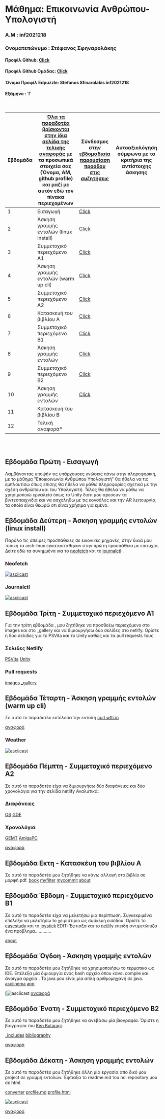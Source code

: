 # Μάθημα: Επικοινωνία Ανθρώπου-Υπολογιστή

### Α.Μ : inf2021218

### Ονοματεπώνυμο : Στέφανος Σφηναρολάκης

#### Προφίλ Github: [Click](https://github.com/StefanosSfinarolakis)

#### Προφίλ Github Ομάδας: [Click](https://github.com/ContattoContare)

#### Όνομα Προφίλ Edpuzzle: Stefanos Sfinarolakis inf2021218

#### Εξάμηνο : ΄Γ

<br />

| Εβδομάδα | [Όλα τα παραδοτέα βρίσκονται στην ίδια σελίδα της τελικής αναφοράς](https://courses-ionio.github.io/help/deliverables/) με τα προσωπικά στοιχεία σας (Όνομα, ΑΜ, github profile) και μαζί με αυτόν εδώ τον πίνακα περιεχομένων | Σύνδεσμος στην [εβδομαδιαία παρουσίαση προόδου στις συζητήσεις](https://github.com/courses-ionio/help/discussions/categories/show-and-tell) | Αυτοαξιολόγηση σύμφωνα με τα κριτήρια της αντίστοιχης άσκησης |
| --- | --- | --- | --- |
| 1 | Εισαγωγή| [Click](https://github.com/courses-ionio/help/discussions/904) | |
| 2 | Άσκηση γραμμής εντολών (linux install) |[Click](https://github.com/courses-ionio/help/discussions/1052) | |
| 3 | Συμμετοχικό περιεχόμενο A1 |[Click](https://github.com/courses-ionio/help/discussions/1190) | |
| 4 | Άσκηση γραμμής εντολών (warm up cli) |[Click](https://github.com/courses-ionio/help/discussions/1331) | |
| 5 | Συμμετοχικό περιεχόμενο A2 |[Click](https://github.com/courses-ionio/help/discussions/1488) | |
| 6 | Κατασκευή του βιβλίου Α |[Click](https://github.com/courses-ionio/help/discussions/1971#discussion-4679603) | |
| 7 | Συμμετοχικό περιεχόμενο B1 |[Click](https://github.com/courses-ionio/help/discussions/1705)  | |
| 8 | Άσκηση γραμμής εντολών |[Click](https://github.com/courses-ionio/help/discussions/1775) | |
| 9 | Συμμετοχικό περιεχόμενο B2 |[Click](https://github.com/courses-ionio/help/discussions/1820) | |
| 10 | Άσκηση γραμμής εντολών |[Click](https://github.com/courses-ionio/help/discussions/1872) | |
| 11 | Κατασκευή του βιβλίου Β | | |
| 12 | Τελική αναφορά* | | |


<br /><br />


## Εβδομάδα Πρώτη - Εισαγωγή


Λαμβάνοντας υποψήν τις υπάρχουσες γνώσεις πάνω στην πληροφορική, με το μάθημα "Εποικοινωνία Ανθρώπου Υπολογιστή" θα ήθελα να τις εμπλουτίσω όπως επίσης θα ήθελα να μάθω πληροφορίες σχετικά με την σχέση ανθρώπου και του Υπολογιστή. Τέλος θα ήθελα να μάθω να χρησιμοποιώ εργαλεία όπως το Unity διοτι μου αρεσουν τα βιντεοπαιχνιδια και να ασχοληθω με τις κονσόλες και την AR λειτουργία, τα οποία είναι θεωρώ οτι είναι χρήσιμα για εμένα.

## Εβδομάδα Δεύτερη - Άσκηση γραμμής εντολών (linux install)

Παρόλο τις άπειρες προσπάθειες σε εικονικές μηχανές, στην δικιά μου τοπική τα arch linux εγκαταστάθηκαν στην πρώτη προσπάθεια με επιτυχία. Δείτε εδώ τα συνημμένα για το [neofetch](https://asciinema.org/a/ZifKdGkCjZqmuLNN2QobItJp1) και το  [journalctl](https://asciinema.org/a/CdSsZsoYJorzWS2dbi1qQfB7s) .

### Neofetch
[![asciicast](https://asciinema.org/a/ZifKdGkCjZqmuLNN2QobItJp1.svg)](https://asciinema.org/a/ZifKdGkCjZqmuLNN2QobItJp1)

### Journalctl
[![asciicast](https://asciinema.org/a/CdSsZsoYJorzWS2dbi1qQfB7s.svg)](https://asciinema.org/a/CdSsZsoYJorzWS2dbi1qQfB7s)

## Εβδομάδα Τρίτη - Συμμετοχικό περιεχόμενο A1
Για την τρίτη εβδομάδα , μου ζητήθηκε να προσθεέω περιεχόμενο στο images και στο _gallery και να διμιουργήσω δύο σελίδες στο netlify. Ορίστε η δύο σελίδες για το PSVita και το Unity καθώς και τα pull requests τους.

### Σελιδες Netlify
[PSVita](https://zippy-blini-96b614.netlify.app/gallery/psvita/) 
[Unity](https://zippy-blini-96b614.netlify.app/gallery/unity/)
### Pull requests
[images](https://github.com/ContattoContare/images/pull/6) 
[_gallery](https://github.com/ContattoContare/_gallery/pull/6)

## Εβδομάδα Τέταρτη - Άσκηση γραμμής εντολών (warm up cli)
Σε αυτό το παραδοτέο εκτέλεσα την εντολή [curl wttr.in](https://asciinema.org/a/24zTE4CxYSo1nPwinrShCq0gt)

[αναφορά](https://github.com/StefanosSfinarolakis/hci/tree/2021218/projects/2021218)

### Weather
[![asciicast](https://asciinema.org/a/24zTE4CxYSo1nPwinrShCq0gt.svg)](https://asciinema.org/a/24zTE4CxYSo1nPwinrShCq0gt)

## Eβδομάδα Πέμπτη  - Συμμετοχικό περιεχόμενο A2

Σε αυτό το παραδοτέο είχα να διμιουργήσω δύο διαφάνειες και δύο χρονολόγια για την σελίδα netlify
Αναλυτικά:

### Διαφάνειες
[OS](https://fancy-vacherin-2b621a.netlify.app/slides/os/)
[GDE](https://fancy-vacherin-2b621a.netlify.app/slides/gde/)

### Χρονολόγια
[GEMT](https://fancy-vacherin-2b621a.netlify.app/timeline/gemt/)
[AmigaPC](https://fancy-vacherin-2b621a.netlify.app/timeline/amigapc/)

[αναφορά](https://github.com/StefanosSfinarolakis/hci/tree/2021218/projects/2021218)
## Εβδομάδα Εκτη - Κατασκέυη του βιβλίου Α
Σε αυτό το παραδοτέο μου ζητήθηκε να κάνω αλλαγή στο βιβλίο σε μορφή pdf.
[book](https://github.com/StefanosSfinarolakis/kallipos/blob/master/book/book.pdf)
[myfilter](https://github.com/StefanosSfinarolakis/kallipos/blob/master/myfilter.lua)
[mycommit](https://github.com/StefanosSfinarolakis/kallipos/blob/master/contribution/earlygamingconsoles.md)
[about](https://github.com/StefanosSfinarolakis/hci/tree/2021218/projects/2021218)

## Eβδομάδα Έβδομη - Συμμετοχικό περιεχόμενο B1

Σε αυτό το παραδοτέο είχα να μελετήσω μια περίπτωση. Συγκεκριμένα επέλεξα να μελετήσω το χειριστίριο ως συσκευή εισόδου. Ορίστε το [casestudy](https://github.com/StefanosSfinarolakis/site/blob/master/_case-study/joystick.md) και το [joystick](https://github.com/StefanosSfinarolakis/site/blob/master/_includes/cs-joystick.md)
EDIT: Έφτιαξα και το [netlify](https://zippy-blini-96b614.netlify.app/case-study/joystick/) επειδή αντιμετώπιζα ένα προβλημα.............

[about](https://github.com/StefanosSfinarolakis/hci/blob/2021218/projects/2021218/README.md)

## Eβδομάδα Όγδοη  - Άσκηση γραμμής εντολών 

Σε αυτό το παραδοτέο μου ζητήθηκε να χρησιμοποιήσω το τερματικο ως IDE. Επέλεξα μία διμιουργία ενός bash αρχείο όπου κάνει compile και άνοιγμα αρχεία . Το java μου είναι μία απλή αριθμομηχανή σε java.
[asciinema](https://asciinema.org/a/HMXkBrbZAHXviXJux2OGcSuqu)
[app](https://github.com/StefanosSfinarolakis/inf2021218)

[![asciicast](https://asciinema.org/a/HMXkBrbZAHXviXJux2OGcSuqu.svg)
[αναφορά](https://github.com/StefanosSfinarolakis/hci/tree/2021218/projects/2021218)


## Eβδομάδα Ένατη  -  Συμμετοχικό περιεχόμενο B2
Σε αυτό το παραδοτέο μου ζητήθηκε να ανεβάσω μία βιογραφία. Όριστε η βιογραφία του [Ken Kutaragi](https://github.com/StefanosSfinarolakis/site/blob/master/_includes/ken-kutaragi.md).

[_includes](https://github.com/StefanosSfinarolakis/site/blob/master/_includes/ken-kutaragi.md)
[bibliography](https://github.com/StefanosSfinarolakis/bibliography/blob/master/bio-ken-kutaragi.md)

[αναφορά](https://github.com/StefanosSfinarolakis/hci/edit/2021218/projects/2021218/README.md)

## Eβδομάδα Δέκατη  -  Άσκηση γραμμής εντολών
Σε αυτό το παραδοτέο μου ζητήθηκε άλλη μία εργασία απο δικό μου project σε γραμμή εντολών. Έφτιαξα το readme.md του hci repository μου σε html.

[converter](https://github.com/StefanosSfinarolakis/inf2021218/blob/main/converter.sh)
[profile.md](https://github.com/StefanosSfinarolakis/inf2021218/blob/main/profile.md)
[profile.html](https://github.com/StefanosSfinarolakis/inf2021218/blob/main/profile.html)

[![asciicast](https://asciinema.org/a/RNYt3SuL9aSBiDHgiJ6qnstZu.svg)](https://asciinema.org/a/RNYt3SuL9aSBiDHgiJ6qnstZu)

[αναφορά](https://github.com/StefanosSfinarolakis/hci/tree/2021218/projects/2021218)
